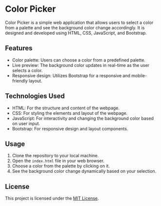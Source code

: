 # Color Picker

Color Picker is a simple web application that allows users to select a color from a palette and see the background color change accordingly. It is designed and developed using HTML, CSS, JavaScript, and Bootstrap.

## Features

- Color palette: Users can choose a color from a predefined palette.
- Live preview: The background color updates in real-time as the user selects a color.
- Responsive design: Utilizes Bootstrap for a responsive and mobile-friendly layout.

## Technologies Used

- HTML: For the structure and content of the webpage.
- CSS: For styling the elements and layout of the webpage.
- JavaScript: For interactivity and changing the background color based on user input.
- Bootstrap: For responsive design and layout components.

## Usage

1. Clone the repository to your local machine.
2. Open the `index.html` file in your web browser.
3. Choose a color from the palette by clicking on it.
4. See the background color change dynamically based on your selection.

## License

This project is licensed under the [MIT License](LICENSE).
